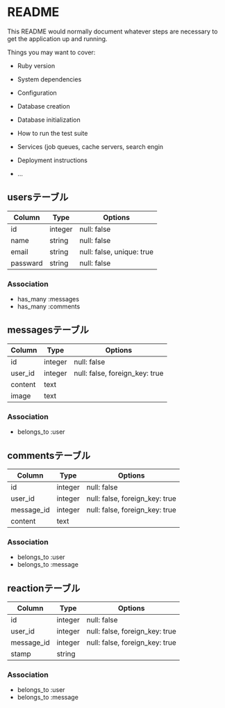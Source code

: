 # README

This README would normally document whatever steps are necessary to get the
application up and running.

Things you may want to cover:

* Ruby version

* System dependencies

* Configuration

* Database creation

* Database initialization

* How to run the test suite

* Services (job queues, cache servers, search engin


* Deployment instructions

* ...


## usersテーブル

|Column|Type|Options|
|------|----|-------|
|id|integer|null: false|
|name|string|null: false|
|email|string|null: false, unique: true|
|passward|string|null: false|

### Association
- has_many :messages
- has_many :comments

## messagesテーブル

|Column|Type|Options|
|------|----|-------|
|id|integer|null: false|
|user_id|integer|null: false, foreign_key: true|
|content|text|
|image|text|

### Association
- belongs_to :user

## commentsテーブル

|Column|Type|Options|
|------|----|-------|
|id|integer|null: false|
|user_id|integer|null: false, foreign_key: true|
|message_id|integer|null: false, foreign_key: true|
|content|text|

### Association
- belongs_to :user
- belongs_to :message

## reactionテーブル

|Column|Type|Options|
|------|----|-------|
|id|integer|null: false|
|user_id|integer|null: false, foreign_key: true|
|message_id|integer|null: false, foreign_key: true|
|stamp|string|

### Association
- belongs_to :user
- belongs_to :message

